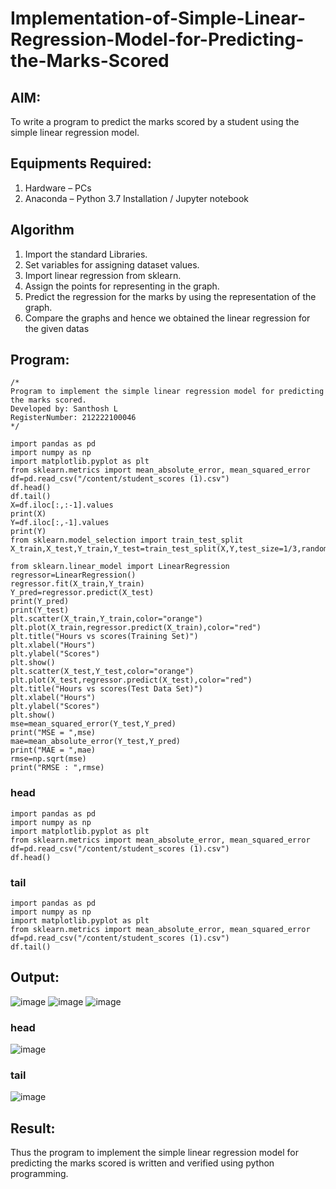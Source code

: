 # Implementation-of-Simple-Linear-Regression-Model-for-Predicting-the-Marks-Scored

## AIM:
To write a program to predict the marks scored by a student using the simple linear regression model.

## Equipments Required:
1. Hardware – PCs
2. Anaconda – Python 3.7 Installation / Jupyter notebook

## Algorithm
1. Import the standard Libraries.
2. Set variables for assigning dataset values.
3. Import linear regression from sklearn.
4. Assign the points for representing in the graph.
5. Predict the regression for the marks by using the representation of the graph.
6. Compare the graphs and hence we obtained the linear regression for the given datas

## Program:
```
/*
Program to implement the simple linear regression model for predicting the marks scored.
Developed by: Santhosh L
RegisterNumber: 212222100046
*/
```
```
import pandas as pd
import numpy as np
import matplotlib.pyplot as plt
from sklearn.metrics import mean_absolute_error, mean_squared_error
df=pd.read_csv("/content/student_scores (1).csv")
df.head()
df.tail()
X=df.iloc[:,:-1].values
print(X)
Y=df.iloc[:,-1].values
print(Y)
from sklearn.model_selection import train_test_split
X_train,X_test,Y_train,Y_test=train_test_split(X,Y,test_size=1/3,random_state=0)

from sklearn.linear_model import LinearRegression
regressor=LinearRegression()
regressor.fit(X_train,Y_train)
Y_pred=regressor.predict(X_test)
print(Y_pred)
print(Y_test)
plt.scatter(X_train,Y_train,color="orange")
plt.plot(X_train,regressor.predict(X_train),color="red")
plt.title("Hours vs scores(Training Set)")
plt.xlabel("Hours")
plt.ylabel("Scores")
plt.show()
plt.scatter(X_test,Y_test,color="orange")
plt.plot(X_test,regressor.predict(X_test),color="red")
plt.title("Hours vs scores(Test Data Set)")
plt.xlabel("Hours")
plt.ylabel("Scores")
plt.show()
mse=mean_squared_error(Y_test,Y_pred)
print("MSE = ",mse)
mae=mean_absolute_error(Y_test,Y_pred)
print("MAE = ",mae)
rmse=np.sqrt(mse)
print("RMSE : ",rmse)
```
### head
```
import pandas as pd
import numpy as np
import matplotlib.pyplot as plt
from sklearn.metrics import mean_absolute_error, mean_squared_error
df=pd.read_csv("/content/student_scores (1).csv")
df.head()
```
### tail
```
import pandas as pd
import numpy as np
import matplotlib.pyplot as plt
from sklearn.metrics import mean_absolute_error, mean_squared_error
df=pd.read_csv("/content/student_scores (1).csv")
df.tail()
```
## Output:
![image](https://github.com/Dhiyanesh24/Implementation-of-Simple-Linear-Regression-Model-for-Predicting-the-Marks-Scored/assets/118362288/3b5dc2bb-3e07-48fe-b32c-4a896a3207c5)
![image](https://github.com/Dhiyanesh24/Implementation-of-Simple-Linear-Regression-Model-for-Predicting-the-Marks-Scored/assets/118362288/15ed20a1-6b20-4fcd-bdfb-f146659e5dce)
![image](https://github.com/Dhiyanesh24/Implementation-of-Simple-Linear-Regression-Model-for-Predicting-the-Marks-Scored/assets/118362288/4f496d86-ddd0-4675-ac54-4e88a0443b97)
### head
![image](https://github.com/Dhiyanesh24/Implementation-of-Simple-Linear-Regression-Model-for-Predicting-the-Marks-Scored/assets/118362288/dbdc5e69-aa5a-4193-bb7a-819db32c425e)
### tail
![image](https://github.com/Dhiyanesh24/Implementation-of-Simple-Linear-Regression-Model-for-Predicting-the-Marks-Scored/assets/118362288/02c3be53-af70-4c04-84e3-9937b87f4d86)



## Result:
Thus the program to implement the simple linear regression model for predicting the marks scored is written and verified using python programming.
